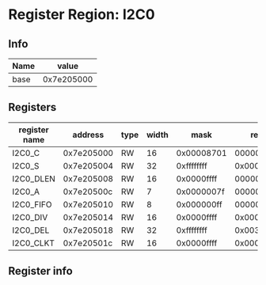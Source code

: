 # Register Region: I2C0


## Info
| Name | value |
| --- | --- |
| base | 0x7e205000 |

## Registers

| register name | address | type | width | mask | reset |
| --- | --- | --- | --- | --- | --- |
| I2C0_C | 0x7e205000 | RW | 16 | 0x00008701 | 0000000000 |
| I2C0_S | 0x7e205004 | RW | 32 | 0xffffffff | 0x00000050 |
| I2C0_DLEN | 0x7e205008 | RW | 16 | 0x0000ffff | 0000000000 |
| I2C0_A | 0x7e20500c | RW | 7 | 0x0000007f | 0000000000 |
| I2C0_FIFO | 0x7e205010 | RW | 8 | 0x000000ff | 0000000000 |
| I2C0_DIV | 0x7e205014 | RW | 16 | 0x0000ffff | 0x000005dc |
| I2C0_DEL | 0x7e205018 | RW | 32 | 0xffffffff | 0x00300030 |
| I2C0_CLKT | 0x7e20501c | RW | 16 | 0x0000ffff | 0x00000040 |

## Register info

